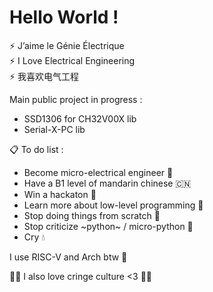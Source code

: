 # Hello World !

⚡ J’aime le Génie Électrique  
⚡ I Love Electrical Engineering  
⚡ 我喜欢电气工程  

Main public project in progress :  
* SSD1306 for CH32V00X lib
* Serial-X-PC lib 



















📋 To do list : 

* Become micro-electrical engineer 🔬
* Have a B1 level of mandarin chinese 🇨🇳
* Win a hackaton 📡
* Learn more about low-level programming 🚀
* Stop doing things from scratch 🧩
* Stop criticize ~python~ / micro-python 🐍
* Cry 💧

I use RISC-V and Arch btw 🐧

🩷🩵 I also love cringe culture <3 🩵🩷
